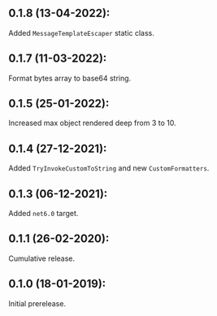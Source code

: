 ## 0.1.8 (13-04-2022):

Added `MessageTemplateEscaper` static class.

## 0.1.7 (11-03-2022):

Format bytes array to base64 string. 

## 0.1.5 (25-01-2022):

Increased max object rendered deep from 3 to 10.

## 0.1.4 (27-12-2021):

Added `TryInvokeCustomToString` and new `CustomFormatters`.

## 0.1.3 (06-12-2021):

Added `net6.0` target.

## 0.1.1 (26-02-2020):

Cumulative release.	

## 0.1.0 (18-01-2019): 

Initial prerelease.
